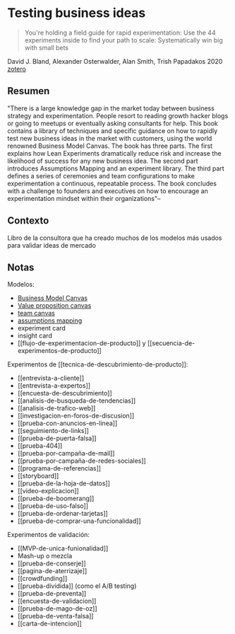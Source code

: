 # Testing business ideas
> You're holding a field guide for rapid experimentation: Use the 44 experiments inside to find your path to scale: Systematically win big with small bets

David J. Bland, Alexander Osterwalder, Alan Smith, Trish Papadakos 2020
[zotero](zotero://select/items/@bland&al2020)

## Resumen
"There is a large knowledge gap in the market today between business strategy and experimentation. People resort to reading growth hacker blogs or going to meetups or eventually asking consultants for help. This book contains a library of techniques and specific guidance on how to rapidly test new business ideas in the market with customers, using the world renowned Business Model Canvas. The book has three parts. The first explains how Lean Experiments dramatically reduce risk and increase the likelihood of success for any new business idea. The second part introduces Assumptions Mapping and an experiment library. The third part defines a series of ceremonies and team configurations to make experimentation a continuous, repeatable process. The book concludes with a challenge to founders and executives on how to encourage an experimentation mindset within their organizations"–

## Contexto

Libro de la consultora que ha creado muchos de los modelos más usados para validar ideas de mercado

## Notas

Modelos:

- [Business Model Canvas](https://en.wikipedia.org/wiki/Business_Model_Canvas#/media/File:Business_Model_Canvas.png)
- [Value proposition canvas](https://www.strategyzer.com/library/the-value-proposition-canvas)
- [team canvas](https://theteamcanvas.com/)
- [assumptions mapping](https://www.strategyzer.com/library/how-assumptions-mapping-can-focus-your-teams-on-running-experiments-that-matter)
- experiment card
- insight card
- [[flujo-de-experimentacion-de-producto]] y [[secuencia-de-experimentos-de-producto]]

Experimentos de [[tecnica-de-descubrimiento-de-producto]]:

- [[entrevista-a-cliente]]
- [[entrevista-a-expertos]]
- [[encuesta-de-descubrimiento]]
- [[analisis-de-busqueda-de-tendencias]]
- [[analisis-de-trafico-web]]
- [[investigacion-en-foros-de-discusion]]
- [[prueba-con-anuncios-en-linea]]
- [[seguimiento-de-links]]
- [[prueba-de-puerta-falsa]]
- [[prueba-404]]
- [[prueba-por-campaña-de-mail]]
- [[prueba-por-campaña-de-redes-sociales]]
- [[programa-de-referencias]]
- [[storyboard]]
- [[prueba-de-la-hoja-de-datos]]
- [[video-explicacion]]
- [[prueba-de-boomerang]]
- [[prueba-de-uso-falso]]
- [[prueba-de-ordenar-tarjetas]]
- [[prueba-de-comprar-una-funcionalidad]]

Experimentos de validación:

- [[MVP-de-unica-funionalidad]]
- Mash-up o mezcla
- [[prueba-de-conserje]]
- [[pagina-de-aterrizaje]]
- [[crowdfunding]]
- [[prueba-dividida]] (como el A/B testing)
- [[prueba-de-preventa]]
- [[encuesta-de-validacion]]
- [[prueba-de-mago-de-oz]]
- [[prueba-de-venta-falsa]]
- [[carta-de-intencion]]

